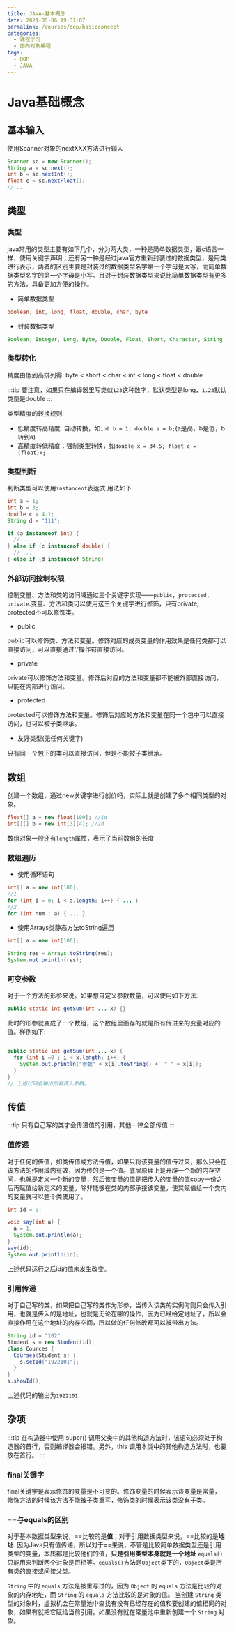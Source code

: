 ```yaml
---
title: JAVA-基本概念
date: 2021-05-06 19:31:07
permalink: /courses/oop/basicconcept
categories:
  - 课程学习
  - 面向对象编程
tags:
  - OOP
  - JAVA
---
```


# Java基础概念

## 基本输入

使用Scanner对象的nextXXX方法进行输入

```java
Scanner sc = new Scanner();
String a = sc.next();
int b = sc.nextInt();
float c = sc.nextFloat();
//....
```

## 类型

### 类型

java常用的类型主要有如下几个，分为两大类，一种是简单数据类型，跟c语言一样，使用关键字声明；还有另一种是经过java官方重新封装过的数据类型，是用类进行表示，两者的区别主要是封装过的数据类型名字第一个字母是大写，而简单数据类型名字的第一个字母是小写。且对于封装数据类型来说比简单数据类型有更多的方法，具备更加方便的操作。

- 简单数据类型

```java
boolean, int, long, float, double, char, byte
```

- 封装数据类型

```java
Boolean, Integer, Long, Byte, Double, Float, Short, Character, String
```

### 类型转化

精度由低到高排列得:
byte < short < char < int < long < float < double

:::tip
要注意，如果只在编译器里写类似`123`这种数字，默认类型是long，`1.23`默认类型是double
:::

类型精度的转换规则:

- 低精度转高精度: 自动转换，如`int b = 1; double a = b;`(a是高，b是低，b转到a)
- 高精度转低精度：强制类型转换，如`double x = 34.5; float c = (float)x;`

### 类型判断

判断类型可以使用`instanceof`表达式
用法如下

```java
int a = 1;
int b = 3;
double c = 4.1;
String d = "111";

if (a instanceof int) {
  // ...
} else if (c instanceof double) {
  // ...
} else if (d instanceof String)
```

### 外部访问控制权限

控制变量、方法和类的访问域通过三个关键字实现——`public, protected, private`.变量、方法和类可以使用这三个关键字进行修饰，只有private, protected不可以修饰类。

- public

public可以修饰类、方法和变量。修饰对应的成员变量的作用效果是任何类都可以直接访问，可以直接通过'.'操作符直接访问。

- private

private可以修饰方法和变量。修饰后对应的方法和变量都不能被外部直接访问，只能在内部进行访问。

- protected

protected可以修饰方法和变量。修饰后对应的方法和变量在同一个包中可以直接访问，也可以被子类继承。

- 友好类型(无任何关键字)

只有同一个包下的类可以直接访问，但是不能被子类继承。

## 数组

创建一个数组，通过new关键字进行创价吗，实际上就是创建了多个相同类型的对象。

```java
float[] a = new float[100]; //1d
int[][] b = new int[3][4]; //2d

```

数组对象一般还有`length`属性，表示了当前数组的长度

### 数组遍历

- 使用循环语句

```java
int[] a = new int[100];
//1
for (int i = 0; i < a.length; i++) { ... }
//2
for (int num : a) { ... }
```

- 使用Arrays类静态方法toString遍历

```java
int[] a = new int[100];

String res = Arrays.toString(res);
System.out.println(res);
```

### 可变参数

对于一个方法的形参来说。如果想自定义参数数量，可以使用如下方法:

```java
public static int getSum(int ... x) {}
```

此时的形参就变成了一个数组，这个数组里面存的就是所有传进来的变量对应的值。样例如下:

```java

public static int getSum(int ... x) {
  for (int i =0 ; i < x.length; i++) {
    System.out.println("参数" + x[i].toString() +  " " + x[i]);
  }
}
// 上述代码会输出所有传入参数。
```

## 传值

:::tip
只有自己写的类才会传递值的引用，其他一律全部传值
:::

### 值传递

对于任何的传值，如类传值或方法传值，如果只将该变量的值传过来，那么只会在该方法的作用域内有效，因为传的是一个值。底层原理上是开辟一个新的内存空间，也就是定义一个新的变量，然后该变量的值是把传入的变量的值copy一份之后再赋值给新定义的变量。除非能够在类的内部承接该变量，使其赋值给一个类内的变量就可以整个类使用了。

```java
int id = 0;

void say(int a) {
  a = 1;
  System.out.println(a);
}
say(id);
System.out.println(id);
```

上述代码运行之后id的值未发生改变。

### 引用传递

对于自己写的类，如果把自己写的类作为形参，当传入该类的实例时则只会传入引用，也就是传入的是地址，也就是无论在哪的操作，因为已经给定地址了，所以会直接作用在这个地址的内存空间，所以做的任何修改都可以被带出方法。

```java
String id = "102"
Student s = new Student(id);
class Cources {
  Courses(Student s) {
    s.setId("1922101");
  }
}
s.showId();
```

上述代码的输出为`1922101`

## 杂项

:::tip
在构造器中使用 super() 调用父类中的其他构造方法时，该语句必须处于构造器的首行，否则编译器会报错。另外，this 调用本类中的其他构造方法时，也要放在首行。
:::

### final关键字

final关键字是表示修饰的变量是不可变的。修饰变量的时候表示该变量是常量，修饰方法的时候该方法不能被子类重写，修饰类的时候表示该类没有子类。

### ==与equals的区别

对于基本数据类型来说，==比较的是**值**；对于引用数据类型来说，==比较的是**地址**.
因为Java只有值传递，所以对于==来说，不管是比较简单数据类型还是引用类型的变量，本质都是比较他们的值，**只是引用类型本身就是一个地址**
`equals()`只能用来判断两个对象是否相等。`equals()`方法是`Object`类下的，`Object`类是所有类的直接或间接父类。

`String` 中的 `equals` 方法是被重写过的，因为 `Object` 的 `equals` 方法是比较的对象的内存地址，而 `String` 的 `equals` 方法比较的是对象的值。 当创建 `String` 类型的对象时，虚拟机会在常量池中查找有没有已经存在的值和要创建的值相同的对象，如果有就把它赋给当前引用。如果没有就在常量池中重新创建一个 `String` 对象。